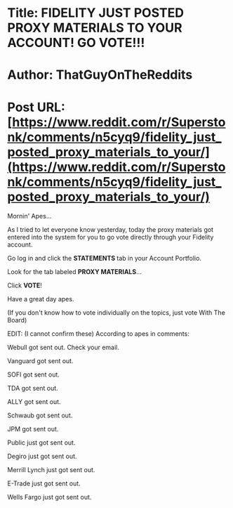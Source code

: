 # Title: FIDELITY JUST POSTED PROXY MATERIALS TO YOUR ACCOUNT! GO VOTE!!!
# Author: ThatGuyOnTheReddits
# Post URL: [https://www.reddit.com/r/Superstonk/comments/n5cyq9/fidelity_just_posted_proxy_materials_to_your/](https://www.reddit.com/r/Superstonk/comments/n5cyq9/fidelity_just_posted_proxy_materials_to_your/)


Mornin' Apes...

As I tried to let everyone know yesterday, today the proxy materials got entered into the system for you to go vote directly through your Fidelity account.

Go log in and click the **STATEMENTS** tab in your Account Portfolio.

Look for the tab labeled **PROXY MATERIALS**...

Click **VOTE**!

Have a great day apes.

(If you don't know how to vote individually on the topics, just vote With The Board)

EDIT: (I cannot confirm these) According to apes in comments:

Webull got sent out. Check your email.

Vanguard got sent out.

SOFI got sent out.

TDA got sent out.

ALLY got sent out.

Schwaub got sent out.

JPM got sent out.

Public just got sent out.

Degiro just got sent out.

Merrill Lynch just got sent out.

E-Trade just got sent out.

Wells Fargo just got sent out.